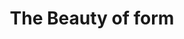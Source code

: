 ---
pid: vp6
title: The Beauty of form
location_transcription: in front of the water tower
coordinates: "[-75.2019662, 40.074243]"
zipcode: '19144'
gen_neighborhood: Northwest Philadelphia
neighborhood: Germantown
outside_phl: 
age: '8'
age_range: 6-13
instagram: 
image_file_name: vp_6.jpg
proposal_transcription: 
topic: Unknown
topic_summary: '0'
type: 
keywords_other: 
credit: Purple
image_labels: A house
twitter: 
facebook: 
permalink: "/monuments/vp6/"
layout: item-page
---